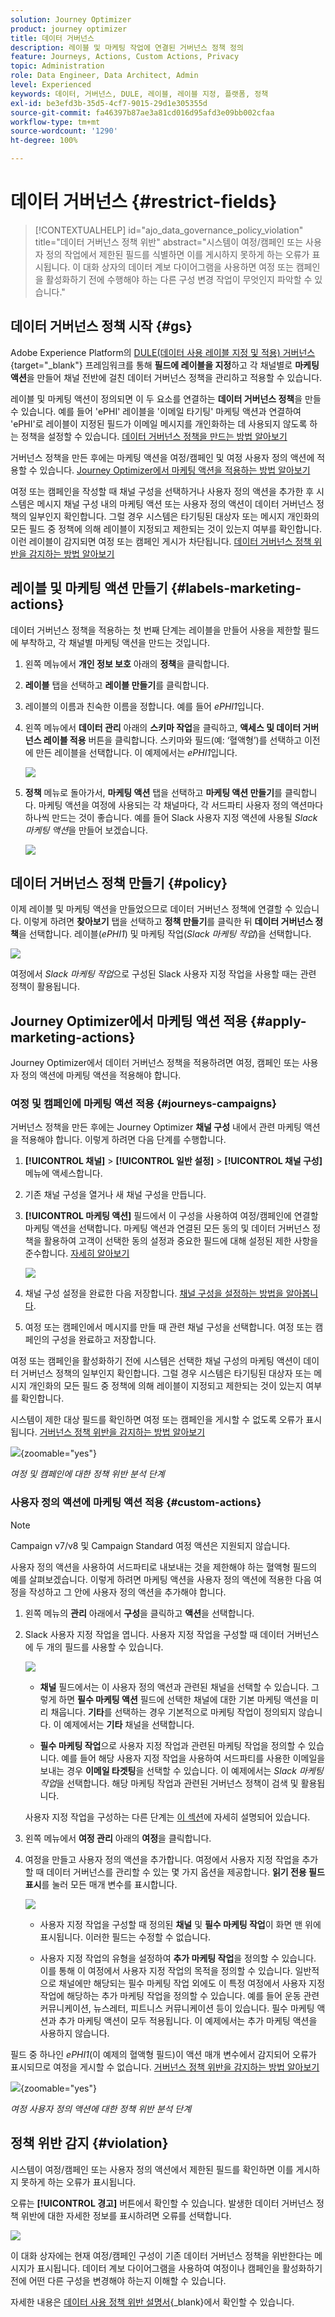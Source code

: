 ```yaml
---
solution: Journey Optimizer
product: journey optimizer
title: 데이터 거버넌스
description: 레이블 및 마케팅 작업에 연결된 거버넌스 정책 정의
feature: Journeys, Actions, Custom Actions, Privacy
topic: Administration
role: Data Engineer, Data Architect, Admin
level: Experienced
keywords: 데이터, 거버넌스, DULE, 레이블, 레이블 지정, 플랫폼, 정책
exl-id: be3efd3b-35d5-4cf7-9015-29d1e305355d
source-git-commit: fa46397b87ae3a81cd016d95afd3e09bb002cfaa
workflow-type: tm+mt
source-wordcount: '1290'
ht-degree: 100%

---
```


# 데이터 거버넌스 {#restrict-fields}

>[!CONTEXTUALHELP]
>id="ajo_data_governance_policy_violation"
>title="데이터 거버넌스 정책 위반"
>abstract="시스템이 여정/캠페인 또는 사용자 정의 작업에서 제한된 필드를 식별하면 이를 게시하지 못하게 하는 오류가 표시됩니다. 이 대화 상자의 데이터 계보 다이어그램을 사용하면 여정 또는 캠페인을 활성화하기 전에 수행해야 하는 다른 구성 변경 작업이 무엇인지 파악할 수 있습니다."

## 데이터 거버넌스 정책 시작 {#gs}

Adobe Experience Platform의 [DULE(데이터 사용 레이블 지정 및 적용) 거버넌스](https://experienceleague.adobe.com/docs/experience-platform/data-governance/home.html?lang=ko){target="_blank"} 프레임워크를 통해 **필드에 레이블을 지정**&#x200B;하고 각 채널별로 **마케팅 액션**&#x200B;을 만들어 채널 전반에 걸친 데이터 거버넌스 정책을 관리하고 적용할 수 있습니다.

레이블 및 마케팅 액션이 정의되면 이 두 요소를 연결하는 **데이터 거버넌스 정책**&#x200B;을 만들 수 있습니다. 예를 들어 &#39;ePHI&#39; 레이블을 &#39;이메일 타기팅&#39; 마케팅 액션과 연결하여 &#39;ePHI&#39;로 레이블이 지정된 필드가 이메일 메시지를 개인화하는 데 사용되지 않도록 하는 정책을 설정할 수 있습니다. [데이터 거버넌스 정책을 만드는 방법 알아보기](#policy)

거버넌스 정책을 만든 후에는 마케팅 액션을 여정/캠페인 및 여정 사용자 정의 액션에 적용할 수 있습니다.
[Journey Optimizer에서 마케팅 액션을 적용하는 방법 알아보기](#apply-marketing-actions)

여정 또는 캠페인을 작성할 때 채널 구성을 선택하거나 사용자 정의 액션을 추가한 후 시스템은 메시지 채널 구성 내의 마케팅 액션 또는 사용자 정의 액션이 데이터 거버넌스 정책의 일부인지 확인합니다. 그럴 경우 시스템은 타기팅된 대상자 또는 메시지 개인화의 모든 필드 중 정책에 의해 레이블이 지정되고 제한되는 것이 있는지 여부를 확인합니다. 이런 레이블이 감지되면 여정 또는 캠페인 게시가 차단됩니다. [데이터 거버넌스 정책 위반을 감지하는 방법 알아보기](#violation)

## 레이블 및 마케팅 액션 만들기 {#labels-marketing-actions}

데이터 거버넌스 정책을 적용하는 첫 번째 단계는 레이블을 만들어 사용을 제한할 필드에 부착하고, 각 채널별 마케팅 액션을 만드는 것입니다.

1. 왼쪽 메뉴에서 **개인 정보 보호** 아래의 **정책**&#x200B;을 클릭합니다.

1. **레이블** 탭을 선택하고 **레이블 만들기**&#x200B;를 클릭합니다. 

1. 레이블의 이름과 친숙한 이름을 정합니다. 예를 들어 _ePHI1_&#x200B;입니다.

1. 왼쪽 메뉴에서 **데이터 관리** 아래의 **스키마 작업**&#x200B;을 클릭하고, **액세스 및 데이터 거버넌스 레이블 적용** 버튼을 클릭합니다. 스키마와 필드(예: ‘혈액형’)를 선택하고 이전에 만든 레이블을 선택합니다. 이 예제에서는 _ePHI1_&#x200B;입니다.

   ![](assets/action-privacy3.png)

1. **정책** 메뉴로 돌아가서, **마케팅 액션** 탭을 선택하고 **마케팅 액션 만들기**&#x200B;를 클릭합니다. 마케팅 액션을 여정에 사용되는 각 채널마다, 각 서드파티 사용자 정의 액션마다 하나씩 만드는 것이 좋습니다. 예를 들어 Slack 사용자 지정 액션에 사용될 _Slack 마케팅 액션_&#x200B;을 만들어 보겠습니다.

   ![](assets/action-privacy4.png)

## 데이터 거버넌스 정책 만들기 {#policy}

이제 레이블 및 마케팅 액션을 만들었으므로 데이터 거버넌스 정책에 연결할 수 있습니다. 이렇게 하려면 **찾아보기** 탭을 선택하고 **정책 만들기**&#x200B;를 클릭한 뒤 **데이터 거버넌스 정책**&#x200B;을 선택합니다. 레이블(_ePHI1_) 및 마케팅 작업(_Slack 마케팅 작업_)을 선택합니다.

![](assets/action-privacy5.png)

여정에서 _Slack 마케팅 작업_&#x200B;으로 구성된 Slack 사용자 지정 작업을 사용할 때는 관련 정책이 활용됩니다.

## Journey Optimizer에서 마케팅 액션 적용 {#apply-marketing-actions}

Journey Optimizer에서 데이터 거버넌스 정책을 적용하려면 여정, 캠페인 또는 사용자 정의 액션에 마케팅 액션을 적용해야 합니다.

### 여정 및 캠페인에 마케팅 액션 적용 {#journeys-campaigns}

거버넌스 정책을 만든 후에는 Journey Optimizer **채널 구성** 내에서 관련 마케팅 액션을 적용해야 합니다. 이렇게 하려면 다음 단계를 수행합니다.

1. **[!UICONTROL 채널]** > **[!UICONTROL 일반 설정]** > **[!UICONTROL 채널 구성]** 메뉴에 액세스합니다.

1. 기존 채널 구성을 열거나 새 채널 구성을 만듭니다.

1. **[!UICONTROL 마케팅 액션]** 필드에서 이 구성을 사용하여 여정/캠페인에 연결할 마케팅 액션을 선택합니다. 마케팅 액션과 연결된 모든 동의 및 데이터 거버넌스 정책을 활용하여 고객이 선택한 동의 설정과 중요한 필드에 대해 설정된 제한 사항을 준수합니다. [자세히 알아보기](../action/consent.md#surface-marketing-actions)

   ![](../privacy/assets/governance-channel-configuration.png)

1. 채널 구성 설정을 완료한 다음 저장합니다. [채널 구성을 설정하는 방법을 알아봅니다](../configuration/channel-surfaces.md).

1. 여정 또는 캠페인에서 메시지를 만들 때 관련 채널 구성을 선택합니다. 여정 또는 캠페인의 구성을 완료하고 저장합니다.

여정 또는 캠페인을 활성화하기 전에 시스템은 선택한 채널 구성의 마케팅 액션이 데이터 거버넌스 정책의 일부인지 확인합니다. 그럴 경우 시스템은 타기팅된 대상자 또는 메시지 개인화의 모든 필드 중 정책에 의해 레이블이 지정되고 제한되는 것이 있는지 여부를 확인합니다.

시스템이 제한 대상 필드를 확인하면 여정 또는 캠페인을 게시할 수 없도록 오류가 표시됩니다. [거버넌스 정책 위반을 감지하는 방법 알아보기](#violation)

![](assets/governance-policy-schema.png){zoomable="yes"}

*여정 및 캠페인에 대한 정책 위반 분석 단계*

### 사용자 정의 액션에 마케팅 액션 적용 {#custom-actions}

>[!NOTE]
>
>Campaign v7/v8 및 Campaign Standard 여정 액션은 지원되지 않습니다.

사용자 정의 액션을 사용하여 서드파티로 내보내는 것을 제한해야 하는 혈액형 필드의 예를 살펴보겠습니다. 이렇게 하려면 마케팅 액션을 사용자 정의 액션에 적용한 다음 여정을 작성하고 그 안에 사용자 정의 액션을 추가해야 합니다.

1. 왼쪽 메뉴의 **관리** 아래에서 **구성**&#x200B;을 클릭하고 **액션**&#x200B;을 선택합니다.

1. Slack 사용자 지정 작업을 엽니다. 사용자 지정 작업을 구성할 때 데이터 거버넌스에 두 개의 필드를 사용할 수 있습니다.

   ![](assets/action-privacy6.png)

   * **채널** 필드에서는 이 사용자 정의 액션과 관련된 채널을 선택할 수 있습니다. 그렇게 하면 **필수 마케팅 액션** 필드에 선택한 채널에 대한 기본 마케팅 액션을 미리 채웁니다. **기타**&#x200B;를 선택하는 경우 기본적으로 마케팅 작업이 정의되지 않습니다. 이 예제에서는 **기타** 채널을 선택합니다.

   * **필수 마케팅 작업**&#x200B;으로 사용자 지정 작업과 관련된 마케팅 작업을 정의할 수 있습니다. 예를 들어 해당 사용자 지정 작업을 사용하여 서드파티를 사용한 이메일을 보내는 경우 **이메일 타겟팅**&#x200B;을 선택할 수 있습니다. 이 예제에서는 _Slack 마케팅 작업_&#x200B;을 선택합니다. 해당 마케팅 작업과 관련된 거버넌스 정책이 검색 및 활용됩니다.

   사용자 지정 작업을 구성하는 다른 단계는 [이 섹션](../action/about-custom-action-configuration.md#consent-management)에 자세히 설명되어 있습니다.

1. 왼쪽 메뉴에서 **여정 관리** 아래의 **여정**&#x200B;을 클릭합니다.

1. 여정을 만들고 사용자 정의 액션을 추가합니다. 여정에서 사용자 지정 작업을 추가할 때 데이터 거버넌스를 관리할 수 있는 몇 가지 옵션을 제공합니다. **읽기 전용 필드 표시**&#x200B;를 눌러 모든 매개 변수를 표시합니다.

   ![](assets/action-privacy7.png)

   * 사용자 지정 작업을 구성할 때 정의된 **채널** 및 **필수 마케팅 작업**&#x200B;이 화면 맨 위에 표시됩니다. 이러한 필드는 수정할 수 없습니다.

   * 사용자 지정 작업의 유형을 설정하여 **추가 마케팅 작업**&#x200B;을 정의할 수 있습니다. 이를 통해 이 여정에서 사용자 지정 작업의 목적을 정의할 수 있습니다. 일반적으로 채널에만 해당되는 필수 마케팅 작업 외에도 이 특정 여정에서 사용자 지정 작업에 해당하는 추가 마케팅 작업을 정의할 수 있습니다. 예를 들어 운동 관련 커뮤니케이션, 뉴스레터, 피트니스 커뮤니케이션 등이 있습니다. 필수 마케팅 액션과 추가 마케팅 액션이 모두 적용됩니다. 이 예제에서는 추가 마케팅 액션을 사용하지 않습니다.

필드 중 하나인 _ePHI1_(이 예제의 혈액형 필드)이 액션 매개 변수에서 감지되어 오류가 표시되므로 여정을 게시할 수 없습니다. [거버넌스 정책 위반을 감지하는 방법 알아보기](#violation)

![](assets/governance-policy-custom-action-schema.png){zoomable="yes"}

*여정 사용자 정의 액션에 대한 정책 위반 분석 단계*

## 정책 위반 감지 {#violation}

시스템이 여정/캠페인 또는 사용자 정의 액션에서 제한된 필드를 확인하면 이를 게시하지 못하게 하는 오류가 표시됩니다.

오류는 **[!UICONTROL 경고]** 버튼에서 확인할 수 있습니다. 발생한 데이터 거버넌스 정책 위반에 대한 자세한 정보를 표시하려면 오류를 선택합니다.

![](assets/action-privacy8.png)

이 대화 상자에는 현재 여정/캠페인 구성이 기존 데이터 거버넌스 정책을 위반한다는 메시지가 표시됩니다. 데이터 계보 다이어그램을 사용하여 여정이나 캠페인을 활성화하기 전에 어떤 다른 구성을 변경해야 하는지 이해할 수 있습니다.

자세한 내용은 [데이터 사용 정책 위반 설명서](https://experienceleague.adobe.com/ko/docs/experience-platform/data-governance/enforcement/auto-enforcement#data-usage-violation){_blank}에서 확인할 수 있습니다.
